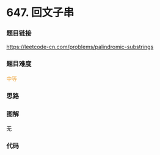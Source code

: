 # 647. 回文子串

### 题目链接

https://leetcode-cn.com/problems/palindromic-substrings

### 题目难度

<font color=#F0AD4E>中等</font>

### 思路



### 图解

无

### 代码

```python
```